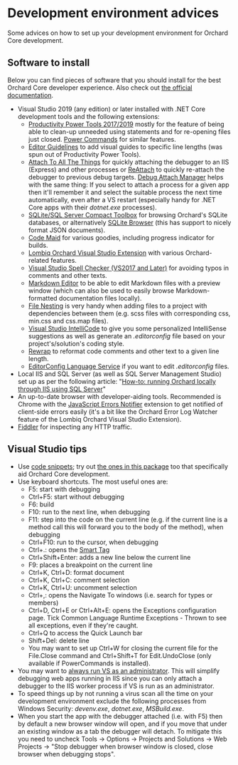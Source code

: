 # Development environment advices



Some advices on how to set up your development environment for Orchard Core development.


## Software to install

Below you can find pieces of software that you should install for the best Orchard Core developer experience. Also check out [the official documentation](https://docs.orchardcore.net/en/dev/docs/resources/development-tools/).

- Visual Studio 2019 (any edition) or later installed with .NET Core development tools and the following extensions:
	- [Productivity Power Tools 2017/2019](https://marketplace.visualstudio.com/items?itemName=VisualStudioProductTeam.ProductivityPowerPack2017) mostly for the feature of being able to clean-up unneeded using statements and for re-opening files just closed. [Power Commands](https://marketplace.visualstudio.com/items?itemName=VisualStudioPlatformTeam.PowerCommandsforVisualStudio) for similar features.
	- [Editor Guidelines](https://marketplace.visualstudio.com/items?itemName=PaulHarrington.EditorGuidelines) to add visual guides to specific line lengths (was spun out of Productivity Power Tools).
	- [Attach To All The Things](https://marketplace.visualstudio.com/items?itemName=thebread.AttachToAllTheThings) for quickly attaching the debugger to an IIS (Express) and other processes or [ReAttach](https://marketplace.visualstudio.com/items?itemName=ErlandR.ReAttach) to quickly re-attach the debugger to previous debug targets. [Debug Attach Manager](https://marketplace.visualstudio.com/items?itemName=ViktarKarpach.DebugAttachManager&ssr=false) helps with the same thing: If you select to attach a process for a given app then it'll remember it and select the suitable process the next time automatically, even after a VS restart (especially handy for .NET Core apps with their *dotnet.exe* processes).
	- [SQLite/SQL Server Compact Toolbox](https://marketplace.visualstudio.com/items?itemName=ErikEJ.SQLServerCompactSQLiteToolbox) for browsing Orchard's SQLite databases, or alternatively [SQLite Browser](https://sqlitebrowser.org/dl/) (this has support to nicely format JSON documents).
	- [Code Maid](http://www.codemaid.net/) for various goodies, including progress indicator for builds.
	- [Lombiq Orchard Visual Studio Extension](https://marketplace.visualstudio.com/items?itemName=LombiqVisualStudioExtension.LombiqOrchardVisualStudioExtension) with various Orchard-related features.
	- [Visual Studio Spell Checker (VS2017 and Later)](https://marketplace.visualstudio.com/items?itemName=EWoodruff.VisualStudioSpellCheckerVS2017andLater) for avoiding typos in comments and other texts.
	- [Markdown Editor](https://marketplace.visualstudio.com/items?itemName=MadsKristensen.MarkdownEditor) to be able to edit Markdown files with a preview window (which can also be used to easily browse Markdown-formatted documentation files locally).
	- [File Nesting](https://marketplace.visualstudio.com/items?itemName=MadsKristensen.FileNesting) is very handy when adding files to a project with dependencies between them (e.g. scss files with corresponding css, min.css and css.map files).
    - [Visual Studio IntelliCode](https://marketplace.visualstudio.com/items?itemName=VisualStudioExptTeam.VSIntelliCode) to give you some personalized IntelliSense suggestions as well as generate an *.editorconfig* file based on your project's/solution's coding style.
	- [Rewrap](https://marketplace.visualstudio.com/items?itemName=stkb.Rewrap-18980) to reformat code comments and other text to a given line length.
	- [EditorConfig Language Service](https://marketplace.visualstudio.com/items?itemName=MadsKristensen.EditorConfig) if you want to edit *.editorconfig* files.
- Local IIS and SQL Server (as well as SQL Server Management Studio) set up as per the following article: "[How-to: running Orchard locally through IIS using SQL Server](http://orcharddojo.net/blog/how-to-running-orchard-locally-through-iis-using-sql-server)"
- An up-to-date browser with developer-aiding tools. Recommended is Chrome with the [JavaScript Errors Notifier](https://chrome.google.com/webstore/detail/javascript-errors-notifie/jafmfknfnkoekkdocjiaipcnmkklaajd?hl=en) extension to get notified of client-side errors easily (it's a bit like the Orchard Error Log Watcher feature of the Lombiq Orchard Visual Studio Extension).
- [Fiddler](http://www.telerik.com/fiddler) for inspecting any HTTP traffic. 


## Visual Studio tips

- Use [code snippets](http://msdn.microsoft.com/en-us/library/ms165392%28v=vs.80%29.aspx); try out [the ones in this package](../Utilities/VisualStudioSnippets/) too that specifically aid Orchard Core development.
- Use keyboard shortcuts. The most useful ones are:
	- F5: start with debugging
	- Ctrl+F5: start without debugging
	- F6: build
	- F10: run to the next line, when debugging
	- F11: step into the code on the current line (e.g. if the current line is a method call this will forward you to the body of the method), when debugging
	- Ctrl+F10: run to the cursor, when debugging
	- Ctrl+.: opens the [Smart Tag](http://haacked.com/archive/2008/06/23/visual-studio-smart-tag-expansion-tip.aspx)
	- Ctrl+Shift+Enter: adds a new line below the current line
	- F9: places a breakpoint on the current line
	- Ctrl+K, Ctrl+D: format document
	- Ctrl+K, Ctrl+C: comment selection
	- Ctrl+K, Ctrl+U: uncomment selection
	- Ctrl+,: opens the Navigate To windows (i.e. search for types or members)
	- Ctrl+D, Ctrl+E or Ctrl+Alt+E: opens the Exceptions configuration page. Tick Common Language Runtime Exceptions - Thrown to see all exceptions, even if they're caught.
	- Ctrl+Q to access the Quick Launch bar
	- Shift+Del: delete line
	- You may want to set up Ctrl+W for closing the current file for the File.Close command and Ctrl+Shift+T for Edit.UndoClose (only available if PowerCommands is installed).
- You may want to [always run VS as an administrator](http://stackoverflow.com/a/12859334/220230). This will simplify debugging web apps running in IIS since you can only attach a debugger to the IIS worker process if VS is run as an administrator.
- To speed things up by not running a virus scan all the time on your development environment exclude the following processes from Windows Security: *devenv.exe*, *dotnet.exe*, *MSBuild.exe*.
- When you start the app with the debugger attached (i.e. with F5) then by default a new browser window will open, and if you move that under an existing window as a tab the debugger will detach. To mitigate this you need to uncheck Tools → Options → Projects and Solutions → Web Projects → "Stop debugger when browser window is closed, close browser when debugging stops".